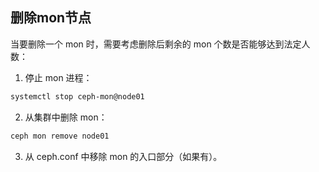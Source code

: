 ## 删除mon节点
当要删除一个 mon 时，需要考虑删除后剩余的 mon 个数是否能够达到法定人数：
1. 停止 mon 进程：
```bash
systemctl stop ceph-mon@node01
```
2. 从集群中删除 mon：
```bash
ceph mon remove node01
```
3. 从 ceph.conf 中移除 mon 的入口部分（如果有）。